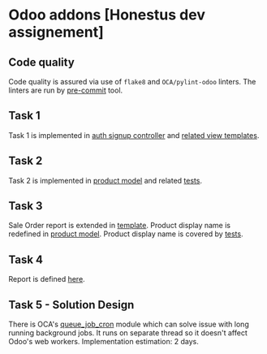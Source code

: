 # Odoo addons [Honestus dev assignement]

## Code quality

Code quality is assured via use of `flake8` and `OCA/pylint-odoo` linters. The
linters are run by [pre-commit](https://pre-commit.com/) tool.


## Task 1

Task 1 is implemented in [auth signup controller](addons/honestus_tweaks/controllers/auth_signup.py) and [related view templates](addons/honestus_tweaks/views/templates.xml).

## Task 2

Task 2 is implemented in [product model](addons/honestus_tweaks/models/product.py) and related [tests](addons/honestus_tweaks/tests/test_product.py).

## Task 3

Sale Order report is extended in [template](addons/honestus_tweaks/views/sale_order_report_template.xml). Product display name is redefined in [product model](addons/honestus_tweaks/models/product.py). Product display name is covered by [tests](addons/honestus_tweaks/tests/test_product.py).

## Task 4

Report is defined [here](addons/honestus_tweaks/report).

## Task 5 - Solution Design

There is OCA's [queue_job_cron](https://github.com/OCA/queue/tree/16.0/queue_job_cron) module which can solve issue with long running background jobs. It runs on separate thread so it doesn't affect Odoo's web workers.
Implementation estimation: 2 days.
